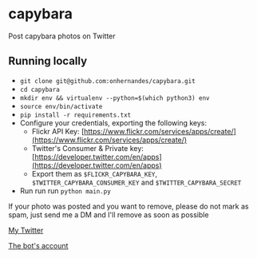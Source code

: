 # capybara
Post capybara photos on Twitter

## Running locally
- `git clone git@github.com:onhernandes/capybara.git`
- `cd capybara`
- `mkdir env && virtualenv --python=$(which python3) env`
- `source env/bin/activate`
- `pip install -r requirements.txt`
- Configure your credentials, exporting the following keys:
  - Flickr API Key: [https://www.flickr.com/services/apps/create/](https://www.flickr.com/services/apps/create/)
  - Twitter's Consumer & Private key: [https://developer.twitter.com/en/apps](https://developer.twitter.com/en/apps)
  - Export them as `$FLICKR_CAPYBARA_KEY`, `$TWITTER_CAPYBARA_CONSUMER_KEY` and `$TWITTER_CAPYBARA_SECRET`
- Run run run `python main.py`

If your photo was posted and you want to remove, please do not mark as spam, just send me a DM and I'll remove as soon as possible

[My Twitter](https://twitter.com/onhernandes)

[The bot's account](https://twitter.com/capivara_bot)
